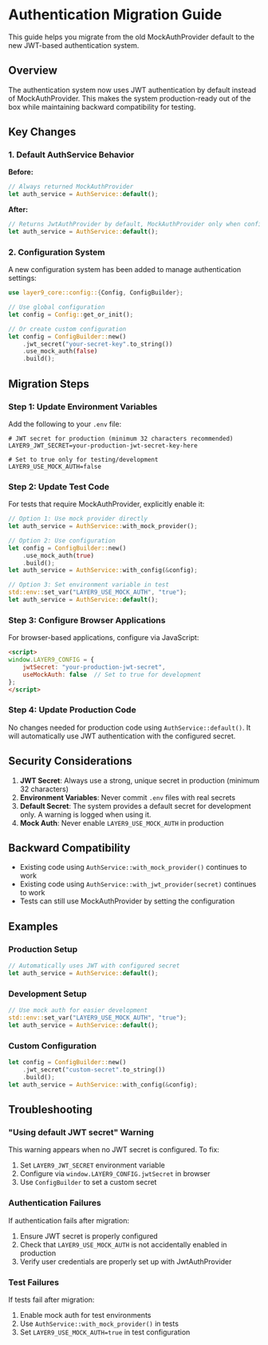 # Authentication Migration Guide

This guide helps you migrate from the old MockAuthProvider default to the new JWT-based authentication system.

## Overview

The authentication system now uses JWT authentication by default instead of MockAuthProvider. This makes the system production-ready out of the box while maintaining backward compatibility for testing.

## Key Changes

### 1. Default AuthService Behavior

**Before:**
```rust
// Always returned MockAuthProvider
let auth_service = AuthService::default();
```

**After:**
```rust
// Returns JwtAuthProvider by default, MockAuthProvider only when configured
let auth_service = AuthService::default();
```

### 2. Configuration System

A new configuration system has been added to manage authentication settings:

```rust
use layer9_core::config::{Config, ConfigBuilder};

// Use global configuration
let config = Config::get_or_init();

// Or create custom configuration
let config = ConfigBuilder::new()
    .jwt_secret("your-secret-key".to_string())
    .use_mock_auth(false)
    .build();
```

## Migration Steps

### Step 1: Update Environment Variables

Add the following to your `.env` file:

```env
# JWT secret for production (minimum 32 characters recommended)
LAYER9_JWT_SECRET=your-production-jwt-secret-key-here

# Set to true only for testing/development
LAYER9_USE_MOCK_AUTH=false
```

### Step 2: Update Test Code

For tests that require MockAuthProvider, explicitly enable it:

```rust
// Option 1: Use mock provider directly
let auth_service = AuthService::with_mock_provider();

// Option 2: Use configuration
let config = ConfigBuilder::new()
    .use_mock_auth(true)
    .build();
let auth_service = AuthService::with_config(&config);

// Option 3: Set environment variable in test
std::env::set_var("LAYER9_USE_MOCK_AUTH", "true");
let auth_service = AuthService::default();
```

### Step 3: Configure Browser Applications

For browser-based applications, configure via JavaScript:

```html
<script>
window.LAYER9_CONFIG = {
    jwtSecret: "your-production-jwt-secret",
    useMockAuth: false  // Set to true for development
};
</script>
```

### Step 4: Update Production Code

No changes needed for production code using `AuthService::default()`. It will automatically use JWT authentication with the configured secret.

## Security Considerations

1. **JWT Secret**: Always use a strong, unique secret in production (minimum 32 characters)
2. **Environment Variables**: Never commit `.env` files with real secrets
3. **Default Secret**: The system provides a default secret for development only. A warning is logged when using it.
4. **Mock Auth**: Never enable `LAYER9_USE_MOCK_AUTH` in production

## Backward Compatibility

- Existing code using `AuthService::with_mock_provider()` continues to work
- Existing code using `AuthService::with_jwt_provider(secret)` continues to work
- Tests can still use MockAuthProvider by setting the configuration

## Examples

### Production Setup

```rust
// Automatically uses JWT with configured secret
let auth_service = AuthService::default();
```

### Development Setup

```rust
// Use mock auth for easier development
std::env::set_var("LAYER9_USE_MOCK_AUTH", "true");
let auth_service = AuthService::default();
```

### Custom Configuration

```rust
let config = ConfigBuilder::new()
    .jwt_secret("custom-secret".to_string())
    .build();
let auth_service = AuthService::with_config(&config);
```

## Troubleshooting

### "Using default JWT secret" Warning

This warning appears when no JWT secret is configured. To fix:

1. Set `LAYER9_JWT_SECRET` environment variable
2. Configure via `window.LAYER9_CONFIG.jwtSecret` in browser
3. Use `ConfigBuilder` to set a custom secret

### Authentication Failures

If authentication fails after migration:

1. Ensure JWT secret is properly configured
2. Check that `LAYER9_USE_MOCK_AUTH` is not accidentally enabled in production
3. Verify user credentials are properly set up with JwtAuthProvider

### Test Failures

If tests fail after migration:

1. Enable mock auth for test environments
2. Use `AuthService::with_mock_provider()` in tests
3. Set `LAYER9_USE_MOCK_AUTH=true` in test configuration